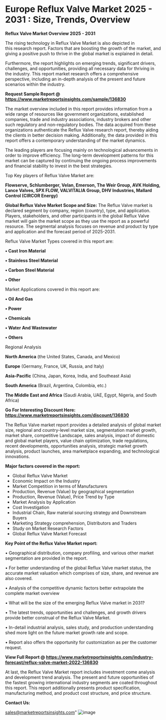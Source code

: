 # Europe Reflux Valve Market 2025 - 2031 : Size, Trends, Overview

<Strong> Reflux Valve Market Overview 2025 - 2031</strong>

The rising technology in Reflux Valve Market is also depicted in this research report. Factors that are boosting the growth of the market, and giving a positive push to thrive in the global market is explained in detail.

Furthermore, the report highlights on emerging trends, significant drivers, challenges, and opportunities, providing all necessary data for thriving in the industry. This report market research offers a comprehensive perspective, including an in-depth analysis of the present and future scenarios within the industry.

<strong>Request Sample Report @ <a href=https://www.marketreportsinsights.com/sample/136830>https://www.marketreportsinsights.com/sample/136830</a></strong>

The market overview included in this report provides information from a wide range of resources like government organizations, established companies, trade and industry associations, industry brokers and other such regulatory and non-regulatory bodies. The data acquired from these organizations authenticate the Reflux Valve research report, thereby aiding the clients in better decision making. Additionally, the data provided in this report offers a contemporary understanding of the market dynamics.

The leading players are focusing mainly on technological advancements in order to improve efficiency. The long-term development patterns for this market can be captured by continuing the ongoing process improvements and financial stability to invest in the best strategies.

Top Key players of Reflux Valve Market are:

<strong>Flowserve, Schlumberger, Velan, Emerson, The Weir Group, AVK Holding, Lance Valves, SPX FLOW, VALVITALIA Group, DHV Industries, Mallard Control (CIRCOR Energy)</strong>

<strong><b>Global Reflux Valve Market Scope and Size:</b></strong>
The Reflux Valve market is declared segment by company, region (country), type, and application. Players, stakeholders, and other participants in the global Reflux Valve market will gain the market scope as they use the report as a powerful resource. The segmental analysis focuses on revenue and product by type and application and the forecast period of 2025-2031.

Reflux Valve Market Types covered in this report are:

<strong>• Cast Iron Material

• Stainless Steel Material

• Carbon Steel Material

• Other</strong>

Market Applications covered in this report are:

<strong>• Oil And Gas

• Power

• Chemicals

• Water And Wastewater

• Others</strong> 

Regional Analysis

<strong>North America</strong> (the United States, Canada, and Mexico)

<strong>Europe</strong> (Germany, France, UK, Russia, and Italy)

<strong>Asia-Pacific</strong> (China, Japan, Korea, India, and Southeast Asia)

<strong>South America</strong> (Brazil, Argentina, Colombia, etc.)

<strong>The Middle East and Africa</strong> (Saudi Arabia, UAE, Egypt, Nigeria, and South Africa)

<strong>Go For Interesting Discount Here: <a href=https://www.marketreportsinsights.com/discount/136830>https://www.marketreportsinsights.com/discount/136830</a></strong>

The Reflux Valve market report provides a detailed analysis of global market size, regional and country-level market size, segmentation market growth, market share, competitive Landscape, sales analysis, impact of domestic and global market players, value chain optimization, trade regulations, recent developments, opportunities analysis, strategic market growth analysis, product launches, area marketplace expanding, and technological innovations.

<strong><b>Major factors covered in the report:</b></strong>
<ul>
  <li>Global Reflux Valve Market </li>
  <li>Economic Impact on the Industry</li>
  <li>Market Competition in terms of Manufacturers</li>
  <li>Production, Revenue (Value) by geographical segmentation</li>
  <li>Production, Revenue (Value), Price Trend by Type</li>
  <li>Market Analysis by Application</li>
  <li>Cost Investigation</li>
  <li>Industrial Chain, Raw material sourcing strategy and Downstream Buyers</li>
  <li>Marketing Strategy comprehension, Distributors and Traders</li>
  <li>Study on Market Research Factors</li>
  <li>Global Reflux Valve Market Forecast</li>
</ul>

<strong><b>Key Point of the Reflux Valve Market report:</b></strong>

• Geographical distribution, company profiling, and various other market segmentation are provided in the report.

• For better understanding of the global Reflux Valve market status, the accurate market valuation which comprises of size, share, and revenue are also covered.

• Analysis of the competitive dynamic factors better extrapolate the complete market overview

• What will be the size of the emerging Reflux Valve market in 2031?

• The latest trends, opportunities and challenges, and growth drivers provide better construal of the Reflux Valve Market.

• In-detail industrial analysis, sales study, and production understanding shed more light on the future market growth rate and scope.

• Report also offers the opportunity for customization as per the customer request.

<strong><b>View Full Report @ <a href=https://www.marketreportsinsights.com/industry-forecast/reflux-valve-market-2022-136830>https://www.marketreportsinsights.com/industry-forecast/reflux-valve-market-2022-136830</a></b></strong>


At last, the Reflux Valve Market report includes investment come analysis and development trend analysis. The present and future opportunities of the fastest growing international industry segments are coated throughout this report. This report additionally presents product specification, manufacturing method, and product cost structure, and price structure.

<strong>Contact Us:</strong>

sales@marketreportsinsights.com"
![image](https://github.com/user-attachments/assets/a02bc2e5-dc0b-445c-978c-f8a9f0557e8c)

